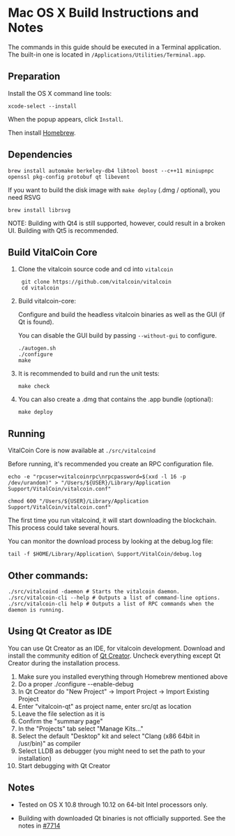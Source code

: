 Mac OS X Build Instructions and Notes
====================================
The commands in this guide should be executed in a Terminal application.
The built-in one is located in `/Applications/Utilities/Terminal.app`.

Preparation
-----------
Install the OS X command line tools:

`xcode-select --install`

When the popup appears, click `Install`.

Then install [Homebrew](https://brew.sh).

Dependencies
----------------------

    brew install automake berkeley-db4 libtool boost --c++11 miniupnpc openssl pkg-config protobuf qt libevent

If you want to build the disk image with `make deploy` (.dmg / optional), you need RSVG

    brew install librsvg

NOTE: Building with Qt4 is still supported, however, could result in a broken UI. Building with Qt5 is recommended.

Build VitalCoin Core
------------------------

1. Clone the vitalcoin source code and cd into `vitalcoin`

        git clone https://github.com/vitalcoin/vitalcoin
        cd vitalcoin

2.  Build vitalcoin-core:

    Configure and build the headless vitalcoin binaries as well as the GUI (if Qt is found).

    You can disable the GUI build by passing `--without-gui` to configure.

        ./autogen.sh
        ./configure
        make

3.  It is recommended to build and run the unit tests:

        make check

4.  You can also create a .dmg that contains the .app bundle (optional):

        make deploy

Running
-------

VitalCoin Core is now available at `./src/vitalcoind`

Before running, it's recommended you create an RPC configuration file.

    echo -e "rpcuser=vitalcoinrpc\nrpcpassword=$(xxd -l 16 -p /dev/urandom)" > "/Users/${USER}/Library/Application Support/VitalCoin/vitalcoin.conf"

    chmod 600 "/Users/${USER}/Library/Application Support/VitalCoin/vitalcoin.conf"

The first time you run vitalcoind, it will start downloading the blockchain. This process could take several hours.

You can monitor the download process by looking at the debug.log file:

    tail -f $HOME/Library/Application\ Support/VitalCoin/debug.log

Other commands:
-------

    ./src/vitalcoind -daemon # Starts the vitalcoin daemon.
    ./src/vitalcoin-cli --help # Outputs a list of command-line options.
    ./src/vitalcoin-cli help # Outputs a list of RPC commands when the daemon is running.

Using Qt Creator as IDE
------------------------
You can use Qt Creator as an IDE, for vitalcoin development.
Download and install the community edition of [Qt Creator](https://www.qt.io/download/).
Uncheck everything except Qt Creator during the installation process.

1. Make sure you installed everything through Homebrew mentioned above
2. Do a proper ./configure --enable-debug
3. In Qt Creator do "New Project" -> Import Project -> Import Existing Project
4. Enter "vitalcoin-qt" as project name, enter src/qt as location
5. Leave the file selection as it is
6. Confirm the "summary page"
7. In the "Projects" tab select "Manage Kits..."
8. Select the default "Desktop" kit and select "Clang (x86 64bit in /usr/bin)" as compiler
9. Select LLDB as debugger (you might need to set the path to your installation)
10. Start debugging with Qt Creator

Notes
-----

* Tested on OS X 10.8 through 10.12 on 64-bit Intel processors only.

* Building with downloaded Qt binaries is not officially supported. See the notes in [#7714](https://github.com/vitalcoin/vitalcoin/issues/7714)
